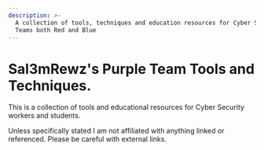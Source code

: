 ```yaml
---
description: >-
  A collection of tools, techniques and education resources for Cyber Security
  Teams both Red and Blue
---
```


# Sal3mRewz's Purple Team Tools and Techniques.

This is a collection of tools and educational resources for Cyber Security workers and students. 

Unless specifically stated I am not affiliated with anything linked or referenced. Please be careful with external links. 


